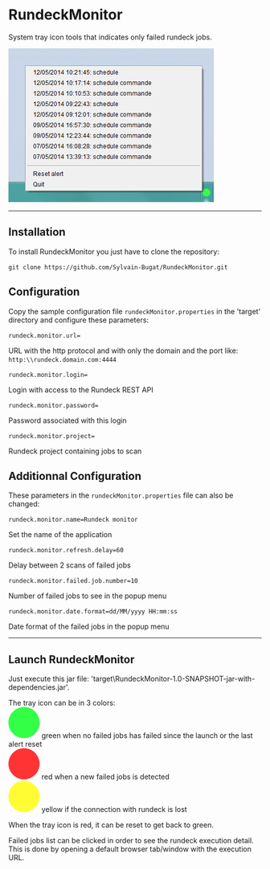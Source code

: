 # RundeckMonitor

System tray icon tools that indicates only failed rundeck jobs.

![RundeckMonitor screenshot](Screenshot.png)

***

## Installation

To install RundeckMonitor you just have to clone the repository:

	git clone https://github.com/Sylvain-Bugat/RundeckMonitor.git

## Configuration

Copy the sample configuration file `rundeckMonitor.properties` in the 'target\' directory and configure these parameters:  

	rundeck.monitor.url=
	
URL with the http protocol and with only the domain and the port like: `http:\\rundeck.domain.com:4444`

	rundeck.monitor.login=
	
Login with access to the Rundeck REST API

	rundeck.monitor.password=
	
Password associated with this login

	rundeck.monitor.project=
	
Rundeck project containing jobs to scan

## Additionnal Configuration

These parameters in the `rundeckMonitor.properties` file can also be changed:

	rundeck.monitor.name=Rundeck monitor
	
Set the name of the application

	rundeck.monitor.refresh.delay=60
	
Delay between 2 scans of failed jobs

	rundeck.monitor.failed.job.number=10
	
Number of failed jobs to see in the popup menu

	rundeck.monitor.date.format=dd/MM/yyyy HH:mm:ss
	
Date format of the failed jobs in the popup menu

***

## Launch RundeckMonitor

Just execute this jar file: 'target\RundeckMonitor-1.0-SNAPSHOT-jar-with-dependencies.jar'.

The tray icon can be in 3 colors:  
![RundeckMonitor OK](src/main/resources/OK.png) green when no failed jobs has failed since the launch or the last alert reset  
![RundeckMonitor KO](src/main/resources/KO.png) red when a new failed jobs is detected  
![RundeckMonitor disconnected](src/main/resources/DISCONNECTED.png) yellow if the connection with rundeck is lost  

When the tray icon is red, it can be reset to get back to green.

Failed jobs list can be clicked in order to see the rundeck execution detail. This is done by opening a default browser tab/window with the execution URL.
